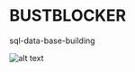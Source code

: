 # BUSTBLOCKER
sql-data-base-building


![alt text](https://github.com/santiagofp9/BUSTBLOCKER/blob/main/BUSTBLOCKER.jpg?raw=true)
